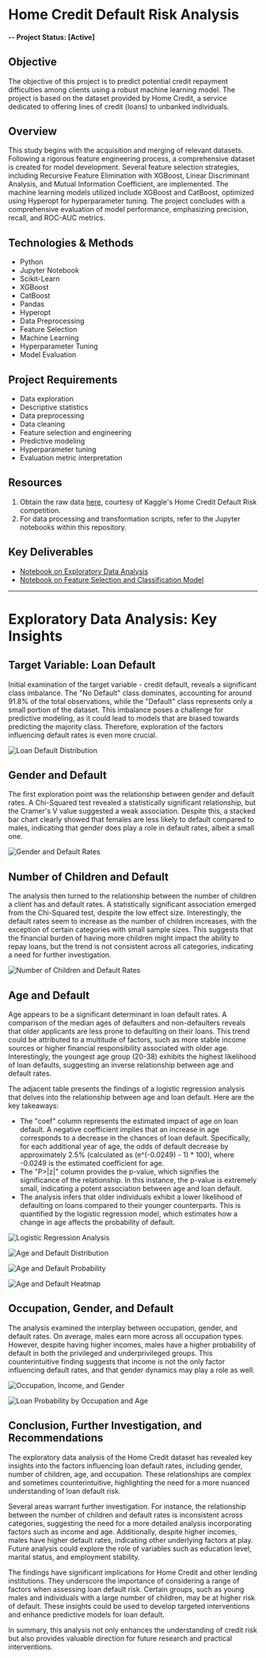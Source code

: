 # Home Credit Default Risk Analysis

#### -- Project Status: [Active]

## Objective
The objective of this project is to predict potential credit repayment difficulties among clients using a robust machine learning model. The project is based on the dataset provided by Home Credit, a service dedicated to offering lines of credit (loans) to unbanked individuals.

## Overview
This study begins with the acquisition and merging of relevant datasets. Following a rigorous feature engineering process, a comprehensive dataset is created for model development. Several feature selection strategies, including Recursive Feature Elimination with XGBoost, Linear Discriminant Analysis, and Mutual Information Coefficient, are implemented. The machine learning models utilized include XGBoost and CatBoost, optimized using Hyperopt for hyperparameter tuning. The project concludes with a comprehensive evaluation of model performance, emphasizing precision, recall, and ROC-AUC metrics.

## Technologies & Methods
* Python
* Jupyter Notebook
* Scikit-Learn
* XGBoost
* CatBoost
* Pandas
* Hyperopt
* Data Preprocessing
* Feature Selection
* Machine Learning
* Hyperparameter Tuning
* Model Evaluation

## Project Requirements
* Data exploration
* Descriptive statistics
* Data preprocessing
* Data cleaning
* Feature selection and engineering
* Predictive modeling
* Hyperparameter tuning
* Evaluation metric interpretation

## Resources
1. Obtain the raw data [here](https://www.kaggle.com/c/home-credit-default-risk/data), courtesy of Kaggle's Home Credit Default Risk competition.
2. For data processing and transformation scripts, refer to the Jupyter notebooks within this repository.

## Key Deliverables
* [Notebook on Exploratory Data Analysis](HomeCredit\notebooks\HomeCredit_EDA.ipynb)
* [Notebook on Feature Selection and Classification Model](HomeCredit\notebooks\HomeCredit_Modeling.ipynb)

---

# **Exploratory Data Analysis: Key Insights**


## **Target Variable: Loan Default**

Initial examination of the target variable - credit default, reveals a significant class imbalance. The "No Default" class dominates, accounting for around 91.8% of the total observations, while the "Default" class represents only a small portion of the dataset. This imbalance poses a challenge for predictive modeling, as it could lead to models that are biased towards predicting the majority class. Therefore, exploration of the factors influencing default rates is even more crucial.

![Loan Default Distribution](images/target_var.png)

## **Gender and Default**

The first exploration point was the relationship between gender and default rates. A Chi-Squared test revealed a statistically significant relationship, but the Cramer's V value suggested a weak association. Despite this, a stacked bar chart clearly showed that females are less likely to default compared to males, indicating that gender does play a role in default rates, albeit a small one.

![Gender and Default Rates](images/default_gender.png)

## **Number of Children and Default**

The analysis then turned to the relationship between the number of children a client has and default rates. A statistically significant association emerged from the Chi-Squared test, despite the low effect size. Interestingly, the default rates seem to increase as the number of children increases, with the exception of certain categories with small sample sizes. This suggests that the financial burden of having more children might impact the ability to repay loans, but the trend is not consistent across all categories, indicating a need for further investigation.

![Number of Children and Default Rates](images/default_cntchildren.png)

## **Age and Default**

Age appears to be a significant determinant in loan default rates. A comparison of the median ages of defaulters and non-defaulters reveals that older applicants are less prone to defaulting on their loans. This trend could be attributed to a multitude of factors, such as more stable income sources or higher financial responsibility associated with older age. Interestingly, the youngest age group (20-38) exhibits the highest likelihood of loan defaults, suggesting an inverse relationship between age and default rates.

The adjacent table presents the findings of a logistic regression analysis that delves into the relationship between age and loan default. Here are the key takeaways:

- The "coef" column represents the estimated impact of age on loan default. A negative coefficient implies that an increase in age corresponds to a decrease in the chances of loan default. Specifically, for each additional year of age, the odds of default decrease by approximately 2.5% (calculated as (e^(-0.0249) - 1) * 100), where -0.0249 is the estimated coefficient for age.
- The "P>|z|" column provides the p-value, which signifies the significance of the relationship. In this instance, the p-value is extremely small, indicating a potent association between age and loan default.
- The analysis infers that older individuals exhibit a lower likelihood of defaulting on loans compared to their younger counterparts. This is quantified by the logistic regression model, which estimates how a change in age affects the probability of default.
    
![Logistic Regression Analysis](images/logit_loan_age.png)
    
![Age and Default Distribution](images/age_loan_dist.png)

![Age and Default Probability](images/age_loan_proba.png)

![Age and Default Heatmap](images/age_loan_heatmap.png)

## **Occupation, Gender, and Default**

The analysis examined the interplay between occupation, gender, and default rates. On average, males earn more across all occupation types. However, despite having higher incomes, males have a higher probability of default in both the privileged and underprivileged groups. This counterintuitive finding suggests that income is not the only factor influencing default rates, and that gender dynamics may play a role as well.

![Occupation, Income, and Gender](images/occupation_income_gender.png)

![Loan Probability by Occupation and Age](images/loan_proba_occupation_age.png)



## **Conclusion, Further Investigation, and Recommendations**

The exploratory data analysis of the Home Credit dataset has revealed key insights into the factors influencing loan default rates, including gender, number of children, age, and occupation. These relationships are complex and sometimes counterintuitive, highlighting the need for a more nuanced understanding of loan default risk.

Several areas warrant further investigation. For instance, the relationship between the number of children and default rates is inconsistent across categories, suggesting the need for a more detailed analysis incorporating factors such as income and age. Additionally, despite higher incomes, males have higher default rates, indicating other underlying factors at play. Future analysis could explore the role of variables such as education level, marital status, and employment stability.

The findings have significant implications for Home Credit and other lending institutions. They underscore the importance of considering a range of factors when assessing loan default risk. Certain groups, such as young males and individuals with a large number of children, may be at higher risk of default. These insights could be used to develop targeted interventions and enhance predictive models for loan default.

In summary, this analysis not only enhances the understanding of credit risk but also provides valuable direction for future research and practical interventions.


